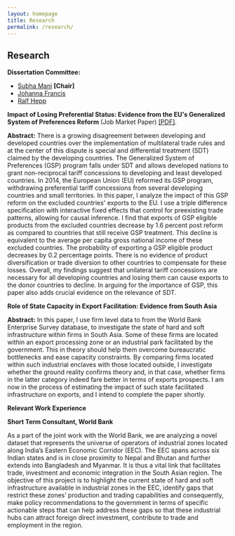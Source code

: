 ```yaml
---
layout: homepage
title: Research
permalink: /research/
---
```


## Research
**Dissertation Committee:**
- [Subha Mani](https://faculty.fordham.edu/smani/smani/Welcome.html) **[Chair]**
- [Johanna Francis](https://sites.google.com/site/johannafrancis/)
- [Ralf Hepp](https://faculty.fordham.edu/hepp/?_ga=2.168023333.563763566.1597951675-1262368961.1576098735)

**Impact of Losing Preferential Status: Evidence from the EU's Generalized System of Preferences Reform**
(Job Market Paper)
[[PDF]](/assets/jmp/Pradhan_Mitali_Paper.pdf).

**Abstract:**
There is a growing disagreement between developing and developed countries over the implementation of multilateral trade rules and at the center of this dispute is special and differential treatment (SDT) claimed by the developing countries. The Generalized System of Preferences (GSP) program falls under SDT and allows developed nations to grant non-reciprocal tariff concessions to developing and least developed countries. In 2014, the European Union (EU) reformed its GSP program, withdrawing preferential tariff concessions from several developing countries and small territories. In this paper, I analyze the impact of this GSP reform on the excluded countries' exports to the EU. I use a triple difference specification with interactive fixed effects that control for preexisting trade patterns, allowing for causal inference. I find that exports of GSP eligible products from the excluded countries decrease by 1.6 percent post reform as compared to countries that still receive GSP treatment. This decline is equivalent to the average per capita gross national income of these excluded countries. The probability of exporting a GSP eligible product decreases by 0.2 percentage points. There is no evidence of product diversification or trade diversion to other countries to compensate for these losses. Overall, my findings suggest that unilateral tariff concessions are necessary for all developing countries and losing them can cause exports to the donor countries to decline. In arguing for the importance of GSP, this paper also adds crucial evidence on the relevance of SDT.

**Role of State Capacity in Export Facilitation: Evidence from South Asia**

**Abstract:**
In this paper, I use firm level data to from the World Bank Enterprise Survey database, to investigate the state of hard and soft infrastructure within firms in South Asia. Some of these firms are located within an export processing zone or an industrial park facilitated by the government. This in theory should help them overcome bureaucratic bottlenecks and ease capacity constraints. By comparing firms located within such industrial enclaves with those located outside, I investigate whether the ground reality confirms theory and, in that case, whether firms in the latter category indeed fare better in terms of exports prospects. I am now in the process of estimating the impact of such state facilitated infrastructure on exports, and I intend to complete the paper shortly.

**Relevant Work Experience**

**Short Term Consultant, World Bank**

As a part of the joint work with the World Bank, we are analyzing a novel dataset that represents the universe of operators of industrial zones located along India’s Eastern Economic Corridor (EEC). The EEC spans across six Indian states and is in close proximity to Nepal and Bhutan and further extends into Bangladesh and Myanmar. It is thus a vital link that facilitates trade, investment and economic integration in the South Asian region. The objective of this project is to highlight the current state of hard and soft infrastructure available in industrial zones in the EEC, identify gaps that restrict these zones’ production and trading capabilities and consequently, make policy recommendations to the government in terms of specific actionable steps that can help address these gaps so that these industrial hubs can attract foreign direct investment, contribute to trade and employment in the region.


